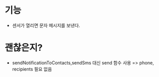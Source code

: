 # 기능
- 센서가 열리면 문자 메시지를 보낸다.

# 괜찮은지?
- sendNotificationToContacts,sendSms 대신 send 함수 사용 => phone, recipients 필요 없음
